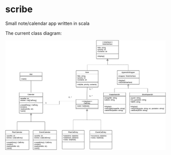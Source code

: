 # scribe
Small note/calendar app written in scala

The current class diagram:

![Class Diagram](Diagram.png "Class Diagram")

